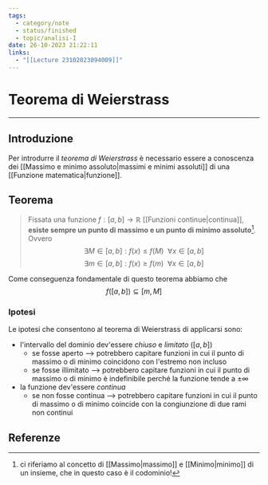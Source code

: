 ```yaml
---
tags:
  - category/note
  - status/finished
  - topic/analisi-I
date: 26-10-2023 21:22:11
links:
  - "[[Lecture 23102023094009]]"
---
```

# Teorema di Weierstrass
---
## Introduzione
Per introdurre il _teorema di Weierstrass_ è necessario essere a conoscenza dei [[Massimo e minimo assoluto|massimi e minimi assoluti]] di una [[Funzione matematica|funzione]].

## Teorema
> Fissata una funzione $f: [a, b] \to \mathbb{R}$ [[Funzioni continue|continua]], **esiste sempre un punto di massimo e un punto di minimo assoluto**[^1]. Ovvero
> $$\exists M \in [a, b] : f(x) \leq f(M) \ \ \forall x \in [a, b]$$
> $$\exists m \in [a, b] : f(x) \geq f(m) \ \ \forall x \in [a, b]$$

Come conseguenza fondamentale di questo teorema abbiamo che
$$f([a, b]) \subseteq [m, M]$$

### Ipotesi
Le ipotesi che consentono al teorema di Weierstrass di applicarsi sono:
- l'intervallo del dominio dev'essere _chiuso_ e _limitato_ ($[a, b]$)
	- se fosse aperto --> potrebbero capitare funzioni in cui il punto di massimo o di minimo coincidono con l'estremo non incluso
	- se fosse illimitato --> potrebbero capitare funzioni in cui il punto di massimo o di minimo è indefinibile perché la funzione tende a $\pm \infty$
- la funzione dev'essere _continua_
	- se non fosse continua --> potrebbero capitare funzioni in cui il punto di massimo o di minimo coincide con la congiunzione di due rami non continui

## Referenze
[^1]: ci riferiamo al concetto di [[Massimo|massimo]] e [[Minimo|minimo]] di un insieme, che in questo caso è il codominio!